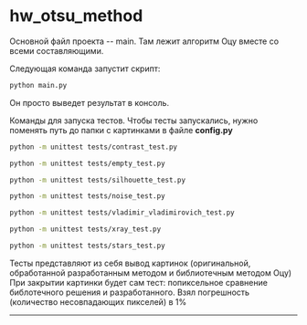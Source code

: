 # hw_otsu_method

Основной файл проекта -- main. Там лежит алгоритм Оцу вместе со всеми составляющими.

Следующая команда запустит скрипт:
```bash
python main.py
```
Он просто выведет результат в консоль.

Команды для запуска тестов. 
Чтобы тесты запускались, нужно поменять путь до папки с картинками в файле **config.py**
```bash
python -m unittest tests/contrast_test.py
```
```bash
python -m unittest tests/empty_test.py
```
```bash
python -m unittest tests/silhouette_test.py
```
```bash
python -m unittest tests/noise_test.py
```
```bash
python -m unittest tests/vladimir_vladimirovich_test.py
```
```bash
python -m unittest tests/xray_test.py
```
```bash
python -m unittest tests/stars_test.py
```
Тесты представляют из себя вывод картинок (оригинальной, обработанной разработанным методом и библиотечным методом Оцу)
При закрытии картинки будет сам тест: попиксельное сравнение библотечного решения и разработанного. Взял погрешность 
(количество несовпадающих пикселей) в 1%

****